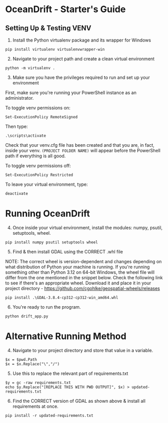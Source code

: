 # OceanDrift - Starter's Guide 


## Setting Up & Testing VENV


1. Install the Python virtualenv package and its wrapper for Windows

```
pip install virtualenv virtualenvwrapper-win
```

2. Navigate to your project path and create a clean virtual environment

```
python -m virtualenv .
```

3. Make sure you have the privileges required to run and set up your environment

First, make sure you're running your PowerShell instance as an administrator.

To toggle venv permissions on: 
```
Set-ExecutionPolicy RemoteSigned
```

Then type:
```
.\scripts\activate
```  

Check that your venv.cfg file has been created and that you are, in fact, inside your venv. `(PROJECT FOLDER NAME)` will appear before the PowerShell path if everything is all good.

To toggle venv permissions off: 
```
Set-ExecutionPolicy Restricted
```

To leave your virtual environment, type:
```
deactivate
```


# Running OceanDrift

4. Once inside your virtual environment, install the modules: numpy, psutil, setuptools, wheel.

```
pip install numpy psutil setuptools wheel
```

5. Find & then install GDAL using the CORRECT .whl file

NOTE: The correct wheel is version-dependent and changes depending on what distribution of Python your machine is running. If you're running something other than Python 3.12 on 64-bit Windows, the wheel file will differ from the one mentioned in the snippet below. Check the following link to see if there's an appropriate wheel. Download it and place it in your project directory - https://github.com/cgohlke/geospatial-wheels/releases

```
pip install .\GDAL-3.8.4-cp312-cp312-win_amd64.whl
```

6. You're ready to run the program.

```
python drift_app.py
```



# Alternative Running Method

4. Navigate to your project directory and store that value in a variable.

```
$x = $pwd.Path
$x = $x.Replace("\","/")
```

5. Use this to replace the relevant part of requirements.txt

```
$y = gc -raw requirements.txt
echo $y.Replace("[REPLACE THIS WITH PWD OUTPUT]", $x) > updated-requirements.txt
```

6. Find the CORRECT version of GDAL as shown above & install all requirements at once. 

```
pip install -r updated-requirements.txt
```